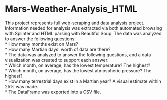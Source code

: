 # Mars-Weather-Analysis_HTML

This project represents full web-scraping and data analysis project. Information needed for analysis was extracted via both automated browsing with Splinter and HTML parsing with Beautiful Soup.
The data was analyzed to answer the following questions: \
    * How many months exist on Mars? \
    * How many Martian days' worth of data are there? \
    * The data was analyzed to answer the following questions, and a data visualization was created to support each answer: \
    * Which month, on average, has the lowest temperature? The highest? \
    * Which month, on average, has the lowest atmospheric pressure? The highest? \
    * How many terrestrial days exist in a Martian year? A visual estimate within 25% was made. \
    * The DataFrame was exported into a CSV file. 
